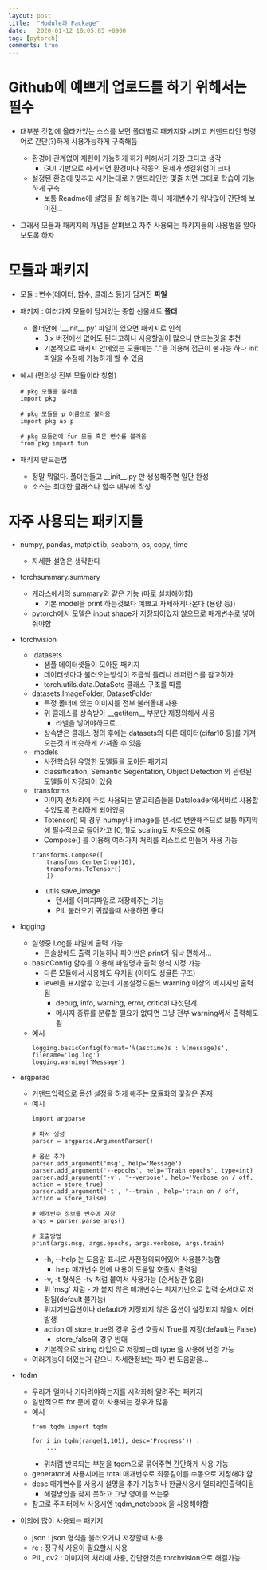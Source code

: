 ```yaml
---
layout: post
title:  "Module과 Package"
date:   2020-01-12 10:05:05 +0900
tag: [pytorch]
comments: true
---
```

# Github에 예쁘게 업로드를 하기 위해서는 필수
- 대부분 깃헙에 올라가있는 소스를 보면 폴더별로 패키지화 시키고 커맨드라인 명령어로 간단(?)하게 사용가능하게 구축해둠
  - 환경에 관계없이 재현이 가능하게 하기 위해서가 가장 크다고 생각
    - GUI 기반으로 하게되면 환경마다 작동의 문제가 생길위험이 크다
  - 설정된 환경에 맞추고 시키는대로 커맨드라인만 몇줄 치면 그대로 학습이 가능하게 구축
    - 보통 Readme에 설명을 잘 해놓기는 하나 매개변수가 워낙많아 간단해 보이진...
  
- 그래서 모듈과 패키지의 개념을 살펴보고 자주 사용되는 패키지들의 사용법을 알아보도록 하자
   

# 모듈과 패키지
- 모듈 : 변수(데이터, 함수, 클래스 등)가 담겨진 __파일__
- 패키지 : 여러가지 모듈이 담겨있는 종합 선물세트 __폴더__
  - 폴더안에 '\_\_init\_\_.py' 파일이 있으면 패키지로 인식
    -  3.x 버전에선 없어도 된다고하나 사용할일이 많으니 만드는것을 추천
    - 기본적으로 패키지 안에있는 모듈에는 "."을 이용해 접근이 불가능 하나 init파일을 수정해 가능하게 할 수 있음

- 예시 (편의상 전부 모듈이라 칭함)
    ``` 
    # pkg 모듈을 불러옴
    import pkg

    # pkg 모듈을 p 이름으로 불러옴
    import pkg as p

    # pkg 모듈안에 fun 모듈 혹은 변수를 불러옴
    from pkg import fun
    ```

- 패키지 만드는법
  - 정말 뭐없다. 폴더만들고 \_\_init\_\_.py 만 생성해주면 일단 완성
  - 소스는 최대한 클래스나 함수 내부에 작성

# 자주 사용되는 패키지들

- numpy, pandas, matplotlib, seaborn, os, copy, time
  - 자세한 설명은 생략한다

- torchsummary.summary
  - 케라스에서의 summary와 같은 기능 (따로 설치해야함)
    - 기본 model을 print 하는것보다 예쁘고 자세하게나온다 (용량 등))
  - pytorch에서 모델은 input shape가 저장되어있지 않으므로 매개변수로 넣어줘야함

- torchvision
  - .datasets
    - 샘플 데이터셋들이 모아둔 패키지
    - 데이터셋마다 불러오는방식이 조금씩 틀리니 레퍼런스를 참고하자
    - torch.utils.data.DataSets 클래스 구조를 따름
  - datasets.ImageFolder, DatasetFolder
    - 특정 폴더에 있는 이미지를 전부 불러올때 사용
    - 위 클래스를 상속받아 \_\_getitem\_\_ 부분만 재정의해서 사용
      - 라벨을 넣어야하므로...
    - 상속받은 클래스 정의 후에는 datasets의 다른 데이터(cifar10 등)를 가져오는것과 비슷하게 가져올 수 있음
  - .models
    - 사전학습된 유명한 모델들을 모아둔 패키지
    - classification, Semantic Segentation, Object Detection 와 관련된 모델들이 저장되어 있음
  - .transforms
    - 이미지 전처리에 주로 사용되는 알고리즘들을 Dataloader에서바로 사용할수있도록 편리하게 되어있음
    -  Totensor() 의 경우 numpy나 image를 텐서로 변환해주므로 보통 마지막에 필수적으로 들어가고 [0, 1]로 scaling도 자동으로 해줌
    - Compose() 를 이용해 여러가지 처리를 리스트로 만들어 사용 가능
    ```
    transforms.Compose([ 
        transfoms.CenterCrop(10), 
        transforms.ToTensor() 
        ])
    ```
    - .utils.save_image
      - 텐서를 이미지파일로 저장해주는 기능
      - PIL 불러오기 귀찮을때 사용하면 좋다


- logging
  - 실행중 Log를 파일에 출력 가능
    - 콘솔상에도 출력 가능하나 파이썬은 print가 워낙 편해서...
  - basicConfig 함수를 이용해 파일명과 출력 형식 지정 가능
    - 다른 모듈에서 사용해도 유지됨 (아마도 싱글톤 구조)
    - level을 표시할수 있는데 기본설정으론느 warning 이상의 메시지만 출력됨
      - debug, info, warning, error, critical 다섯단계
      - 메시지 종류를 분류할 필요가 없다면 그냥 전부 warning써서 출력해도 됨
  - 예시
    ```
    logging.basicConfig(format='%(asctime)s : %(message)s',                                     filename='log.log')
    logging.warning('Message')
    ```
  
- argparse
  - 커맨드입력으로 옵션 설정을 하게 해주는 모듈화의 꽃같은 존재
  - 예시
    ```
    import argparse

    # 파서 생성
    parser = argparse.ArgumentParser()

    # 옵션 추가
    parser.add_argument('msg', help='Message')
    parser.add_argument('--epochs', help='Train epochs', type=int)
    parser.add_argument('-v', '--verbose', help='Verbose on / off, action = store_true)
    parser.add_argument('-t', '--train', help='train on / off, action = store_false)

    # 매개변수 정보를 변수에 저장
    args = parser.parse_args()

    # 호출방법
    print(args.msg, args.epochs, args.verbose, args.train)
    ```
    - -h, --help 는 도움말 표시로 사전정의되어있어 사용불가능함
      - help 매개변수 안에 내용이 도움말 호출시 출력됨
    - -v, -t 형식은 -tv 처럼 붙여서 사용가능 (순서상관 없음)
    - 위 'msg' 처럼 - 가 붙지 않은 매개변수는 위치기반으로 입력 순서대로 저장됨(default 불가능)
    - 위치기반옵션이나 default가 지정되지 않은 옵션이 설정되지 않을시 에러발생
    - action 에 store_true의 경우 옵션 호출시 True를 저장(default는 False)
      - store_false의 경우 반대
    - 기본적으로 string 타입으로 저장되는데 type 을 사용해 변경 가능
  - 여러기능이 더있는거 같으니 자세한정보는 파이썬 도움말을...
    
- tqdm
  - 우리가 얼마나 기다려야하는지를 시각화해 알려주는 패키지
  - 일반적으로 for 문에 같이 사용되는 경우가 많음
  - 예시
    ```
    from tqdm import tqdm

    for i in tqdm(range(1,101), desc='Progress')) :
        ...
    ```
    - 위처럼 반복되는 부분을 tqdm으로 묶어주면 간단하게 사용 가능
  - generator에 사용시에는 total 매개변수로 최종길이를 수동으로 지정해야 함
  - desc 매개변수를 사용시 설명을 추가 가능하나 한글사용시 멀티라인출력이됨
    - 해결방안을 찾지 못하고 그냥 영어를 쓰는중
  - 참고로 주피터에서 사용시엔 tqdm_notebook 을 사용해야함


- 이외에 많이 사용되는 패키지
  - json : json 형식을 불러오거나 저장할때 사용
  - re : 정규식 사용이 필요할시 사용
  - PIL, cv2 : 이미지의 처리에 사용, 간단한것은 torchvision으로 해결가능